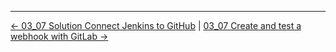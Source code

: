 

<!-- FooterStart -->
---
[← 03_07 Solution Connect Jenkins to GitHub](../03_05_solution_connect_jenkins_to_github/README.md) | [03_07 Create and test a webhook with GitLab →](../03_07_create_a_webhook_with_gitlab/README.md)
<!-- FooterEnd -->
